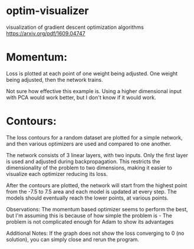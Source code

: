 # optim-visualizer
visualization of gradient descent optimization algorithms
https://arxiv.org/pdf/1609.04747

# Momentum:

Loss is plotted at each point of one weight being adjusted.
One weight being adjusted, then the network trains.

Not sure how effective this example is. Using a higher dimensional input with PCA would work better, but I don't know if it would work.


# Contours:

The loss contours for a random dataset are plotted for a simple network, and then various optimizers are used and compared to one another.

The network consists of 3 linear layers, with two inputs. Only the first layer is used and adjusted during backpropagation. This restricts the dimensionality of the problem to two dimensions, making it easier to visualize each optimizer reducing its loss.

After the contours are plotted, the network will start from the highest point from the -7.5 to 7.5 area and each model is updated at every step. The models should eventually reach the lower points, at various points.

Observations:
The momentum based optimizer seems to perform the best, but I'm assuming this is because of how simple the problem is - The problem is not complicated enough for Adam to show its advantages

Additional Notes:
If the graph does not show the loss converging to 0 (no solution), you can simply close and rerun the program.